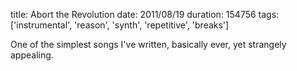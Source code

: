 title: Abort the Revolution
date: 2011/08/19
duration: 154756
tags: ['instrumental', 'reason', 'synth', 'repetitive', 'breaks']

One of the simplest songs I've written, basically ever, yet strangely appealing.
